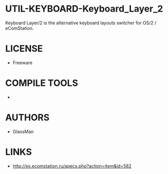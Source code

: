 UTIL-KEYBOARD-Keyboard_Layer_2
==============================

Keyboard Layer/2 is the alternative keyboard layouts switcher for OS/2 / eComStation.

LICENSE
===============
* Freeware

COMPILE TOOLS
===============
* 
 
AUTHORS
===============
* GlassMan

LINKS
===============
* http://es.ecomstation.ru/apecs.php?action=item&id=582

